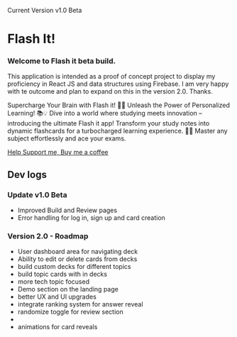 
Current Version v1.0 Beta

# Flash It!

### Welcome to Flash it beta build.

This application is intended as a proof of concept project to display my proficiency in React JS and data structures using Firebase. I am very happy with te outcome and plan to expand on this in the version 2.0. Thanks.

Supercharge Your Brain with Flash it! 🧠✨ Unleash the Power of Personalized Learning!
📚💡 Dive into a world where studying meets innovation – introducing the ultimate Flash it app! Transform your study notes into dynamic flashcards for a turbocharged learning experience.
🚀🔥 Master any subject effortlessly and ace your exams.

[Help Support me, Buy me a coffee](https://www.buymeacoffee.com/deanglane)

## Dev logs

### Update v1.0 Beta

- Improved Build and Review pages
- Error handling for log in, sign up and card creation

### Version 2.0 - Roadmap

- User dashboard area for navigating deck
- Ability to edit or delete cards from decks
- build custom decks for different topics
- build topic cards with in decks
- more tech topic focused
- Demo section on the landing page
- better UX and UI upgrades
- integrate ranking system for answer reveal
- randomize toggle for review section
-
- animations for card reveals

